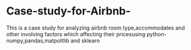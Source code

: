# Case-study-for-Airbnb-
This is a case study for analyzing airbnb room type,accommodates and other involving factors which affecting their pricesusing python-numpy,pandas,matpoltlib and sklearn
